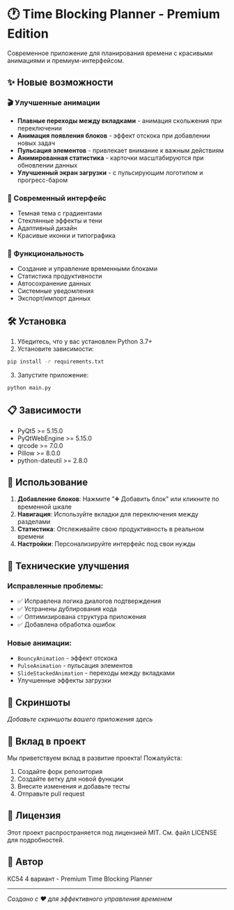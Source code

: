 # 🕐 Time Blocking Planner - Premium Edition

Современное приложение для планирования времени с красивыми анимациями и премиум-интерфейсом.

## ✨ Новые возможности

### 🎬 Улучшенные анимации
- **Плавные переходы между вкладками** - анимация скольжения при переключении
- **Анимация появления блоков** - эффект отскока при добавлении новых задач
- **Пульсация элементов** - привлекает внимание к важным действиям
- **Анимированная статистика** - карточки масштабируются при обновлении данных
- **Улучшенный экран загрузки** - с пульсирующим логотипом и прогресс-баром

### 🎨 Современный интерфейс
- Темная тема с градиентами
- Стеклянные эффекты и тени
- Адаптивный дизайн
- Красивые иконки и типографика

### 🚀 Функциональность
- Создание и управление временными блоками
- Статистика продуктивности
- Автосохранение данных
- Системные уведомления
- Экспорт/импорт данных

## 🛠️ Установка

1. Убедитесь, что у вас установлен Python 3.7+
2. Установите зависимости:
```bash
pip install -r requirements.txt
```

3. Запустите приложение:
```bash
python main.py
```

## 📋 Зависимости

- PyQt5 >= 5.15.0
- PyQtWebEngine >= 5.15.0
- qrcode >= 7.0.0
- Pillow >= 8.0.0
- python-dateutil >= 2.8.0

## 🎯 Использование

1. **Добавление блоков**: Нажмите "➕ Добавить блок" или кликните по временной шкале
2. **Навигация**: Используйте вкладки для переключения между разделами
3. **Статистика**: Отслеживайте свою продуктивность в реальном времени
4. **Настройки**: Персонализируйте интерфейс под свои нужды

## 🔧 Технические улучшения

### Исправленные проблемы:
- ✅ Исправлена логика диалогов подтверждения
- ✅ Устранены дублирования кода
- ✅ Оптимизирована структура приложения
- ✅ Добавлена обработка ошибок

### Новые анимации:
- `BouncyAnimation` - эффект отскока
- `PulseAnimation` - пульсация элементов  
- `SlideStackedAnimation` - переходы между вкладками
- Улучшенные эффекты загрузки

## 📸 Скриншоты

*Добавьте скриншоты вашего приложения здесь*

## 🤝 Вклад в проект

Мы приветствуем вклад в развитие проекта! Пожалуйста:
1. Создайте форк репозитория
2. Создайте ветку для новой функции
3. Внесите изменения и добавьте тесты
4. Отправьте pull request

## 📄 Лицензия

Этот проект распространяется под лицензией MIT. См. файл LICENSE для подробностей.

## 🎨 Автор

КС54 4 вариант - Premium Time Blocking Planner

---

*Создано с ❤️ для эффективного управления временем*
